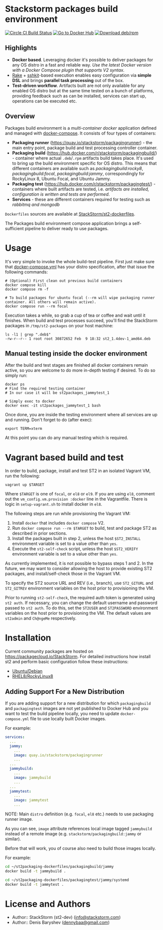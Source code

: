 # Stackstorm packages build environment

[![Circle CI Build Status](https://circleci.com/gh/StackStorm/st2-packages/tree/master.svg?style=shield)](https://circleci.com/gh/StackStorm/st2-packages)
[![Go to Docker Hub](https://img.shields.io/badge/Docker%20Hub-%E2%86%92-blue.svg)](https://hub.docker.com/r/stackstorm/)
[![Download deb/rpm](https://img.shields.io/badge/Download-deb/rpm-blue.svg)](https://packagecloud.io/StackStorm/)

## Highlights

 - **Docker based**. Leveraging docker it's possible to deliver packages for any OS distro in a fast and reliable way.  *Use the latest Docker version with a Docker Compose plugin that supports V2 syntax.*
 - [Rake](https://github.com/ruby/rake) + [sshkit](https://github.com/capistrano/sshkit)-based execution enables easy configuration via **simple DSL** and brings **parallel task processing** out of the box.
 - **Test-driven workflow**. Artifacts built are not only available for any enabled OS distro but at the same time tested on a bunch of platforms, providing feedback such as can be installed, services can start up, operations can be executed etc.

## Overview

Packages build environment is a _multi-container docker_ application defined and managed with [docker-compose](https://github.com/docker/compose). It consists of four types of containers:

- **Packaging runner** (https://quay.io/stackstorm/packagingrunner) - the main entry point, package build and test processing controller container.
- **Packaging build** (https://hub.docker.com/r/stackstorm/packagingbuild/) - container where actual `.deb`/`.rpm` artifacts build takes place. It's used to bring up the build environment specific for OS distro. This means that different containers are available such as _packagingbuild:rocky8_, _packagingbuild:focal_, _packagingbuild:jammy_,  correspondingly for RockyLinux 8, Ubuntu Focal, and Ubuntu Jammy.
- **Packaging test** (https://hub.docker.com/r/stackstorm/packagingtest/) - containers where built artifacts are tested, i.e. _artifacts are installed, configuration is written and tests are performed_.
- **Services** - these are different containers required for testing such as _rabbitmq and mongodb_

`Dockerfiles` sources are available at [StackStorm/st2-dockerfiles](https://github.com/stackstorm/st2-dockerfiles).

The Packages build environment compose application brings a self-sufficient pipeline to deliver ready to use packages.

# Usage

It's very simple to invoke the whole build-test pipeline. First just make sure that [docker-compose.yml](docker-compose.yml) has your distro specification, after that issue the following commands:

```shell
# (Optional) First clean out previous build containers
docker compose kill
docker compose rm -f

# To build packages for ubuntu focal (--rm will wipe packaging runner container. All others will remain active).
docker compose run --rm focal
```

Execution takes a while, so grab a cup of tea or coffee and wait until it finishes. When build and test processes succeed, you'll find the StackStorm packages in `/tmp/st2-packages` on your host machine:

```shell
ls -l1 | grep ".deb$"
-rw-r--r-- 1 root root 30872652 Feb  9 18:32 st2_1.4dev-1_amd64.deb
```

## Manual testing inside the docker environment

After the build and test stages are finished all docker containers remain active, so you are welcome to do more in-depth testing if desired. To do so simply run:

```shell
docker ps
# Find the required testing container
# In our case it will be st2packages_jammytest_1

# Simply exec to docker
docker exec -it st2packages_jammytest_1 bash
```

Once done, you are inside the testing environment where all services are up and running. Don't forget to do (after exec):

```shell
export TERM=xterm
```

At this point you can do any manual testing which is required.

# Vagrant based build and test

In order to build, package, install and test ST2 in an isolated Vagrant VM, run the following:

```shell
vagrant up $TARGET
```

Where `$TARGET` is one of `focal`, or `el8` or `el9`. If you are using `el8`, comment
out the `vm_config.vm.provision :docker` line in the Vagrantfile. There is logic in `setup-vagrant.sh`
to install docker in `el8`.

The following steps are run while provisioning the Vagrant VM:

1. Install `docker` that includes `docker compose` V2.
2. Run `docker compose run --rm $TARGET` to build, test and package ST2 as described in prior
   sections.
3. Install the packages built in step 2, unless the host `$ST2_INSTALL` environment variable is set to
   a value other than `yes`.
4. Execute the `st2-self-check` script, unless the host `$ST2_VERIFY` environment variable is set to
   a value other than `yes`.

As currently implemented, it is not possible to bypass steps 1 and 2. In the future, we may want to
consider allowing the host to provide existing ST2 packages, and install/self-check those in the
Vagrant VM.

To specify the ST2 source URL and REV (i.e., branch), use `ST2_GITURL` and `ST2_GITREV` environment
variables on the host prior to provisioning the VM.

Prior to running `st2-self-check`, the required auth token is generated using `st2 auth`. If necessary,
you can change the default username and password passed to `st2 auth`. To do this, set the `ST2USER`
and `ST2PASSWORD` environment variables on the host prior to provisioning the VM. The default values
are `st2admin` and `Ch@ngeMe` respectively.

# Installation

Current community packages are hosted on https://packagecloud.io/StackStorm. For detailed instructions how install st2 and perform basic configuration follow these instructions:

- [Ubuntu/Debian](https://docs.stackstorm.com/install/deb.html)
- [RHEL8/RockyLinux8](https://docs.stackstorm.com/install/rhel8.html)

## Adding Support For a New Distribution

If you are adding support for a new distribution for which `packagingbuild` and `packagingtest`
images are not yet published to Docker Hub and you want to test the build pipeline locally, you
need to update `docker-compose.yml` file to use locally built Docker images.

For example:

```yaml
services:
  ...
  jammy:
    ...
    image: quay.io/stackstorm/packagingrunner
    ...
  ...
  jammybuild:
    ...
    image: jammybuild
    ...
  ...
  jammytest:
    ...
    image: jammytest
    ...
```

NOTE: Main ``distro`` definition (e.g. ``focal``, ``el8`` etc.) needs to use packaging runner image.

As you can see, `image` attribute references local image tagged `jammybuild` instead of a
remote image (e.g. `stackstorm/packagingbuild:jammy` or similar).

Before that will work, you of course also need to build those images locally.

For example:

```bash
cd ~/st2packaging-dockerfiles/packagingbuild/jammy
docker build -t jammybuild .

cd ~/st2packaging-dockerfiles/packagingtest/jammy/systemd
docker build -t jammytest .
```

# License and Authors

- Author:: StackStorm (st2-dev) (<info@stackstorm.com>)
- Author:: Denis Baryshev (<dennybaa@gmail.com>)
